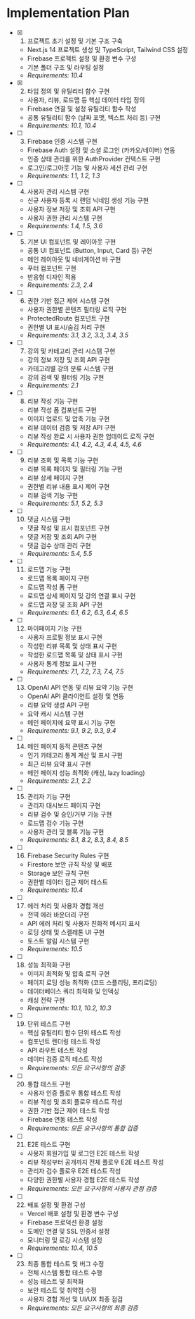 # Implementation Plan

- [x] 1. 프로젝트 초기 설정 및 기본 구조 구축
  - Next.js 14 프로젝트 생성 및 TypeScript, Tailwind CSS 설정
  - Firebase 프로젝트 설정 및 환경 변수 구성
  - 기본 폴더 구조 및 라우팅 설정
  - _Requirements: 10.4_

- [x] 2. 타입 정의 및 유틸리티 함수 구현
  - 사용자, 리뷰, 로드맵 등 핵심 데이터 타입 정의
  - Firebase 연결 및 설정 유틸리티 함수 작성
  - 공통 유틸리티 함수 (날짜 포맷, 텍스트 처리 등) 구현
  - _Requirements: 10.1, 10.4_

- [ ] 3. Firebase 인증 시스템 구현
  - Firebase Auth 설정 및 소셜 로그인 (카카오/네이버) 연동
  - 인증 상태 관리를 위한 AuthProvider 컨텍스트 구현
  - 로그인/로그아웃 기능 및 사용자 세션 관리 구현
  - _Requirements: 1.1, 1.2, 1.3_

- [ ] 4. 사용자 관리 시스템 구현
  - 신규 사용자 등록 시 랜덤 닉네임 생성 기능 구현
  - 사용자 정보 저장 및 조회 API 구현
  - 사용자 권한 관리 시스템 구현
  - _Requirements: 1.4, 1.5, 3.6_

- [ ] 5. 기본 UI 컴포넌트 및 레이아웃 구현
  - 공통 UI 컴포넌트 (Button, Input, Card 등) 구현
  - 메인 레이아웃 및 네비게이션 바 구현
  - 푸터 컴포넌트 구현
  - 반응형 디자인 적용
  - _Requirements: 2.3, 2.4_

- [ ] 6. 권한 기반 접근 제어 시스템 구현
  - 사용자 권한별 콘텐츠 필터링 로직 구현
  - ProtectedRoute 컴포넌트 구현
  - 권한별 UI 표시/숨김 처리 구현
  - _Requirements: 3.1, 3.2, 3.3, 3.4, 3.5_

- [ ] 7. 강의 및 카테고리 관리 시스템 구현
  - 강의 정보 저장 및 조회 API 구현
  - 카테고리별 강의 분류 시스템 구현
  - 강의 검색 및 필터링 기능 구현
  - _Requirements: 2.1_

- [ ] 8. 리뷰 작성 기능 구현
  - 리뷰 작성 폼 컴포넌트 구현
  - 이미지 업로드 및 압축 기능 구현
  - 리뷰 데이터 검증 및 저장 API 구현
  - 리뷰 작성 완료 시 사용자 권한 업데이트 로직 구현
  - _Requirements: 4.1, 4.2, 4.3, 4.4, 4.5, 4.6_

- [ ] 9. 리뷰 조회 및 목록 기능 구현
  - 리뷰 목록 페이지 및 필터링 기능 구현
  - 리뷰 상세 페이지 구현
  - 권한별 리뷰 내용 표시 제어 구현
  - 리뷰 검색 기능 구현
  - _Requirements: 5.1, 5.2, 5.3_

- [ ] 10. 댓글 시스템 구현
  - 댓글 작성 및 표시 컴포넌트 구현
  - 댓글 저장 및 조회 API 구현
  - 댓글 검수 상태 관리 구현
  - _Requirements: 5.4, 5.5_

- [ ] 11. 로드맵 기능 구현
  - 로드맵 목록 페이지 구현
  - 로드맵 작성 폼 구현
  - 로드맵 상세 페이지 및 강의 연결 표시 구현
  - 로드맵 저장 및 조회 API 구현
  - _Requirements: 6.1, 6.2, 6.3, 6.4, 6.5_

- [ ] 12. 마이페이지 기능 구현
  - 사용자 프로필 정보 표시 구현
  - 작성한 리뷰 목록 및 상태 표시 구현
  - 작성한 로드맵 목록 및 상태 표시 구현
  - 사용자 통계 정보 표시 구현
  - _Requirements: 7.1, 7.2, 7.3, 7.4, 7.5_

- [ ] 13. OpenAI API 연동 및 리뷰 요약 기능 구현
  - OpenAI API 클라이언트 설정 및 연동
  - 리뷰 요약 생성 API 구현
  - 요약 캐시 시스템 구현
  - 메인 페이지에 요약 표시 기능 구현
  - _Requirements: 9.1, 9.2, 9.3, 9.4_

- [ ] 14. 메인 페이지 동적 콘텐츠 구현
  - 인기 카테고리 통계 계산 및 표시 구현
  - 최근 리뷰 요약 표시 구현
  - 메인 페이지 성능 최적화 (캐싱, lazy loading)
  - _Requirements: 2.1, 2.2_

- [ ] 15. 관리자 기능 구현
  - 관리자 대시보드 페이지 구현
  - 리뷰 검수 및 승인/거부 기능 구현
  - 로드맵 검수 기능 구현
  - 사용자 관리 및 블록 기능 구현
  - _Requirements: 8.1, 8.2, 8.3, 8.4, 8.5_

- [ ] 16. Firebase Security Rules 구현
  - Firestore 보안 규칙 작성 및 배포
  - Storage 보안 규칙 구현
  - 권한별 데이터 접근 제어 테스트
  - _Requirements: 10.4_

- [ ] 17. 에러 처리 및 사용자 경험 개선
  - 전역 에러 바운더리 구현
  - API 에러 처리 및 사용자 친화적 메시지 표시
  - 로딩 상태 및 스켈레톤 UI 구현
  - 토스트 알림 시스템 구현
  - _Requirements: 10.5_

- [ ] 18. 성능 최적화 구현
  - 이미지 최적화 및 압축 로직 구현
  - 페이지 로딩 성능 최적화 (코드 스플리팅, 프리로딩)
  - 데이터베이스 쿼리 최적화 및 인덱싱
  - 캐싱 전략 구현
  - _Requirements: 10.1, 10.2, 10.3_

- [ ] 19. 단위 테스트 구현
  - 핵심 유틸리티 함수 단위 테스트 작성
  - 컴포넌트 렌더링 테스트 작성
  - API 라우트 테스트 작성
  - 데이터 검증 로직 테스트 작성
  - _Requirements: 모든 요구사항의 검증_

- [ ] 20. 통합 테스트 구현
  - 사용자 인증 플로우 통합 테스트 작성
  - 리뷰 작성 및 조회 플로우 테스트 작성
  - 권한 기반 접근 제어 테스트 작성
  - Firebase 연동 테스트 작성
  - _Requirements: 모든 요구사항의 통합 검증_

- [ ] 21. E2E 테스트 구현
  - 사용자 회원가입 및 로그인 E2E 테스트 작성
  - 리뷰 작성부터 공개까지 전체 플로우 E2E 테스트 작성
  - 관리자 검수 플로우 E2E 테스트 작성
  - 다양한 권한별 사용자 경험 E2E 테스트 작성
  - _Requirements: 모든 요구사항의 사용자 관점 검증_

- [ ] 22. 배포 설정 및 환경 구성
  - Vercel 배포 설정 및 환경 변수 구성
  - Firebase 프로덕션 환경 설정
  - 도메인 연결 및 SSL 인증서 설정
  - 모니터링 및 로깅 시스템 설정
  - _Requirements: 10.4, 10.5_

- [ ] 23. 최종 통합 테스트 및 버그 수정
  - 전체 시스템 통합 테스트 수행
  - 성능 테스트 및 최적화
  - 보안 테스트 및 취약점 수정
  - 사용자 경험 개선 및 UI/UX 최종 점검
  - _Requirements: 모든 요구사항의 최종 검증_
